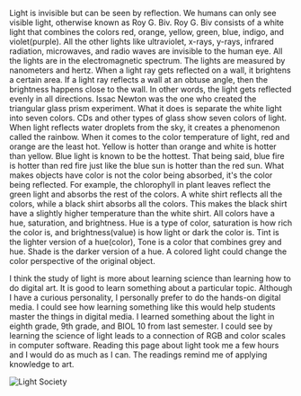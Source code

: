 Light is invisible but can be seen by reflection.  We humans can only see visible light, otherwise known as Roy G. Biv.  Roy G. Biv consists of a white light that combines the colors red, orange, yellow, green, blue, indigo, and violet(purple).  All the other lights like ultraviolet, x-rays, y-rays, infrared radiation, microwaves, and radio waves are invisible to the human eye.  All the lights are in the electromagnetic spectrum.  The lights are measured by nanometers and hertz.  When a light ray gets reflected on a wall, it brightens a certain area.  If a light ray reflects a wall at an obtuse angle, then the brightness happens close to the wall.  In other words, the light gets reflected evenly in all directions.  Issac Newton was the one who created the triangular glass prism experiment.  What it does is separate the white light into seven colors.  CDs and other types of glass show seven colors of light.  When light reflects water droplets from the sky, it creates a phenomenon called the rainbow.  When it comes to the color temperature of light, red and orange are the least hot.  Yellow is hotter than orange and white is hotter than yellow.  Blue light is known to be the hottest.  That being said, blue fire is hotter than red fire just like the blue sun is hotter than the red sun.  What makes objects have color is not the color being absorbed, it's the color being reflected.  For example, the chlorophyll in plant leaves reflect the green light and absorbs the rest of the colors.  A white shirt reflects all the colors, while a black shirt absorbs all the colors.  This makes the black shirt have a slightly higher temperature than the white shirt.  All colors have a hue, saturation, and brightness.  Hue is a type of color, saturation is how rich the color is, and brightness(value) is how light or dark the color is.  Tint is the lighter version of a hue(color), Tone is a color that combines grey and hue.  Shade is the darker version of a hue.  A colored light could change the color perspective of the original object.

I think the study of light is more about learning science than learning how to do digital art.  It is good to learn something about a particular topic.  Although I have a curious personality, I personally prefer to do the hands-on digital media.  I could see how learning something like this would help students master the things in digital media.  I learned something about the light in eighth grade, 9th grade, and BIOL 10 from last semester.  I could see by learning the science of light leads to a connection of RGB and color scales in computer software.  Reading this page about light took me a few hours and I would do as much as I can.  The readings remind me of applying knowledge to art.


![Light Society](https://www.theweathernetwork.com/us/photos/view/22449/aurora-forest-fire/24257796)

